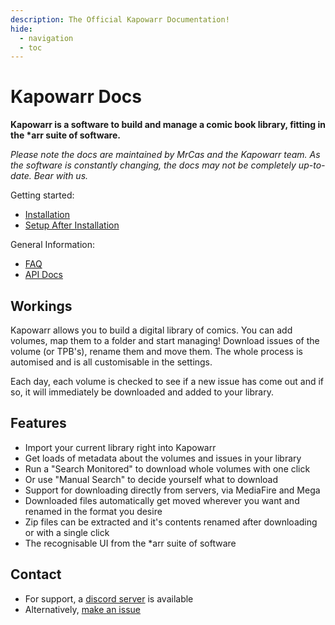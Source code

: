 ```yaml
---
description: The Official Kapowarr Documentation!
hide:
  - navigation
  - toc
---
```

# Kapowarr Docs

__Kapowarr is a software to build and manage a comic book library, fitting in the *arr suite of software.__

_Please note the docs are maintained by MrCas and the Kapowarr team. As the software is constantly changing, the docs may not be completely up-to-date. Bear with us._  

Getting started:

- [Installation](./installation.md)
- [Setup After Installation](./setup_after_installation.md)

General Information:

- [FAQ](./faq.md)
- [API Docs](./api.md)

## Workings
Kapowarr allows you to build a digital library of comics. You can add volumes, map them to a folder and start managing! Download issues of the volume (or TPB's), rename them and move them. The whole process is automised and is all customisable in the settings.

Each day, each volume is checked to see if a new issue has come out and if so, it will immediately be downloaded and added to your library.

## Features
- Import your current library right into Kapowarr
- Get loads of metadata about the volumes and issues in your library
- Run a "Search Monitored" to download whole volumes with one click
- Or use "Manual Search" to decide yourself what to download
- Support for downloading directly from servers, via MediaFire and Mega
- Downloaded files automatically get moved wherever you want and renamed in the format you desire
- Zip files can be extracted and it's contents renamed after downloading or with a single click
- The recognisable UI from the *arr suite of software

## Contact
- For support, a [discord server](https://discord.gg/KTsTu5epus) is available
- Alternatively, [make an issue](https://github.com/Casvt/Kapowarr/issues)
